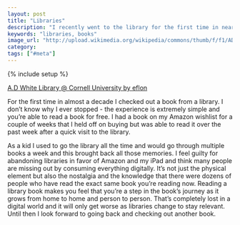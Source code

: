 ```yaml
---
layout: post
title: "Libraries"
description: "I recently went to the library for the first time in nearly a decade to check out a book and felt pangs of nostalgia."
keywords: "libraries, books"
image_url: "http://upload.wikimedia.org/wikipedia/commons/thumb/f/f1/ADWhiteReadingRoom%2C_CornellUniversity.jpg/1280px-ADWhiteReadingRoom%2C_CornellUniversity.jpg"
category:
tags: ["#meta"]
---
```

{% include setup %}
<amp-img src="{{ IMG_PATH }}cornell-ad-white.jpg" alt="A.D. White Reading Room @ Cornell University" width="700" height="466"></amp-img>
<p class="caption"><a href="http://www.flickr.com/photos/eflon/2874341070/in/set-72157607982619613">A.D White Library @ Cornell University by eflon</a></p>

For the first time in almost a decade I checked out a book from a library. I don’t know why I ever stopped - the experience is extremely simple and you’re able to read a book for free. I had a book on my Amazon wishlist for a couple of weeks that I held off on buying but was able to read it over the past week after a quick visit to the library.

As a kid I used to go the library all the time and would go through multiple books a week and this brought back all those memories. I feel guilty for abandoning libraries in favor of Amazon and my iPad and think many people are missing out by consuming everything digitally. It’s not just the physical element but also the nostalgia and the knowledge that there were dozens of people who have read the exact same book you’re reading now. Reading a library book makes you feel that you’re a step in the book’s journey as it grows from home to home and person to person. That’s completely lost in a digital world and it will only get worse as libraries change to stay relevant. Until then I look forward to going back and checking out another book.
